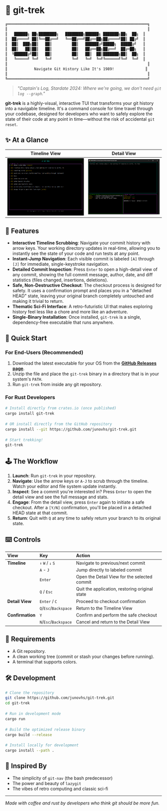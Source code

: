 # 🚀 git-trek

```
╔═══════════════════════════════════════════════════════════════╗
║                                                               ║
║   ██████╗ ██╗████████╗   ████████╗██████╗ ███████╗██╗  ██╗  ║
║  ██╔════╝ ██║╚══██╔══╝   ╚══██╔══╝██╔══██╗██╔════╝██║ ██╔╝  ║
║  ██║  ███╗██║   ██║         ██║   ██████╔╝█████╗  █████╔╝   ║
║  ██║   ██║██║   ██║         ██║   ██╔══██╗██╔══╝  ██╔═██╗   ║
║  ╚██████╔╝██║   ██║         ██║   ██║  ██║███████╗██║  ██╗  ║
║   ╚═════╝ ╚═╝   ╚═╝         ╚═╝   ╚═╝  ╚═╝╚══════╝╚═╝  ╚═╝  ║
║                                                               ║
║            Navigate Git History Like It's 1989!              ║
║                                                               ║
╚═══════════════════════════════════════════════════════════════╝
```

> *"Captain's Log, Stardate 2024: Where we're going, we don't need `git log --graph`."*

**git-trek** is a highly-visual, interactive TUI that transforms your git history into a navigable timeline. It's a command console for time travel through your codebase, designed for developers who want to safely explore the state of their code at any point in time—without the risk of accidental `git reset`.

## ✨ At a Glance

| Timeline View | Detail View |
| :---: | :---: |
| ![Timeline View](assets/page1.jpg) | ![Detail View](assets/page2.png) |

## 🎯 Features

-   **Interactive Timeline Scrubbing**: Navigate your commit history with arrow keys. Your working directory updates in real-time, allowing you to instantly see the state of your code and run tests at any point.
-   **Instant-Jump Navigation**: Each visible commit is labeled `[A]` through `[J]` for immediate, single-keystroke navigation.
-   **Detailed Commit Inspection**: Press `Enter` to open a high-detail view of any commit, showing the full commit message, author, date, and diff statistics (files changed, insertions, deletions).
-   **Safe, Non-Destructive Checkout**: The checkout process is designed for safety. It uses a confirmation prompt and places you in a "detached HEAD" state, leaving your original branch completely untouched and making it trivial to return.
-   **Thematic Sci-Fi Interface**: A retro-futuristic UI that makes exploring history feel less like a chore and more like an adventure.
-   **Single-Binary Installation**: Once installed, `git-trek` is a single, dependency-free executable that runs anywhere.

## 🏁 Quick Start

### For End-Users (Recommended)

1.  Download the latest executable for your OS from the [**GitHub Releases page**](https://github.com/junovhs/git-trek/releases/latest).
2.  Unzip the file and place the `git-trek` binary in a directory that is in your system's `PATH`.
3.  Run `git-trek` from inside any git repository.

### For Rust Developers

```bash
# Install directly from crates.io (once published)
cargo install git-trek

# OR install directly from the GitHub repository
cargo install --git https://github.com/junovhs/git-trek.git

# Start trekking!
git-trek
```

## 🕹️ The Workflow

1.  **Launch**: Run `git-trek` in your repository.
2.  **Navigate**: Use the arrow keys or `A-J` to scrub through the timeline. Watch your editor and file system update instantly.
3.  **Inspect**: See a commit you're interested in? Press `Enter` to open the detail view and see the full message and stats.
4.  **Engage**: From the detail view, press `Enter` again to initiate a safe checkout. After a `[Y/N]` confirmation, you'll be placed in a detached HEAD state at that commit.
5.  **Return**: Quit with `Q` at any time to safely return your branch to its original state.

## ⌨️ Controls

| View | Key | Action |
| :--- | :--- | :--- |
| **Timeline** | `↑` `W` / `↓` `S` | Navigate to previous/next commit |
| | `A` - `J` | Jump directly to labeled commit |
| | `Enter` | Open the Detail View for the selected commit |
| | `Q` / `Esc` | Quit the application, restoring original state |
| **Detail View** | `Enter` / `C` | Proceed to checkout confirmation |
| | `Q`/`Esc`/`Backspace` | Return to the Timeline View |
| **Confirmation** | `Y` | Confirm and perform the safe checkout |
| | `N`/`Esc`/`Backspace`| Cancel and return to the Detail View |

## 🚨 Requirements

-   A Git repository.
-   A clean working tree (commit or stash your changes before running).
-   A terminal that supports colors.

## 🛠️ Development

```bash
# Clone the repository
git clone https://github.com/junovhs/git-trek.git
cd git-trek

# Run in development mode
cargo run

# Build the optimized release binary
cargo build --release

# Install locally for development
cargo install --path .
```

## 🙏 Inspired By

-   The simplicity of `git-nav` (the bash predecessor)
-   The power and beauty of `lazygit`
-   The vibes of retro computing and classic sci-fi

---

*Made with coffee and rust by developers who think git should be more fun.*